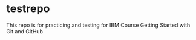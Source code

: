# testrepo
This repo is for practicing and testing for IBM Course Getting Started with Git and GitHub
